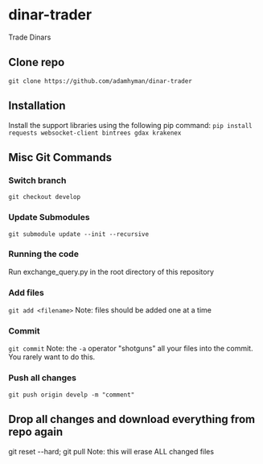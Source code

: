 # dinar-trader
Trade Dinars

## Clone repo
`git clone https://github.com/adamhyman/dinar-trader`

## Installation
Install the support libraries using the following pip command:
`pip install requests websocket-client bintrees gdax krakenex`

## Misc Git Commands
### Switch branch
`git checkout develop`

### Update Submodules
`git submodule update --init --recursive`

### Running the code
Run exchange_query.py in the root directory of this repository

### Add files
`git add <filename>`
Note: files should be added one at a time

### Commit
`git commit`
Note: the `-a` operator "shotguns" all your files into the commit. You rarely want to do this.

### Push all changes
`git push origin develp -m "comment"`

## Drop all changes and download everything from repo again
git reset --hard; git pull
Note: this will erase ALL changed files
